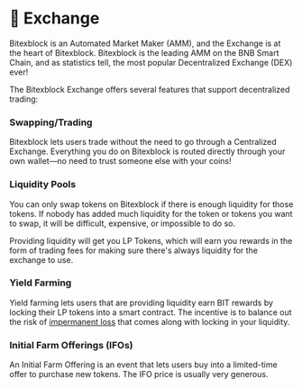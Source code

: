 # 🔄 Exchange


Bitexblock is an Automated Market Maker (AMM), and the Exchange is at the heart of Bitexblock. Bitexblock is the leading AMM on the BNB Smart Chain, and as statistics tell, the most popular Decentralized Exchange (DEX) ever!

The Bitexblock Exchange offers several features that support decentralized trading:

### Swapping/Trading

Bitexblock lets users trade without the need to go through a Centralized Exchange. Everything you do on Bitexblock is routed directly through your own wallet—no need to trust someone else with your coins!

### Liquidity Pools

You can only swap tokens on Bitexblock if there is enough liquidity for those tokens. If nobody has added much liquidity for the token or tokens you want to swap, it will be difficult, expensive, or impossible to do so.

Providing liquidity will get you LP Tokens, which will earn you rewards in the form of trading fees for making sure there's always liquidity for the exchange to use.

### Yield Farming

Yield farming lets users that are providing liquidity earn BIT rewards by locking their LP tokens into a smart contract. The incentive is to balance out the risk of [impermanent loss](https://academy.binance.com/en/articles/impermanent-loss-explained) that comes along with locking in your liquidity.

### Initial Farm Offerings (IFOs)

An Initial Farm Offering is an event that lets users buy into a limited-time offer to purchase new tokens. The IFO price is usually very generous.
